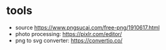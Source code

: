 # tools
- source https://www.pngsucai.com/free-png/1910617.html
- photo processing: https://pixlr.com/editor/
- png to svg converter: https://convertio.co/